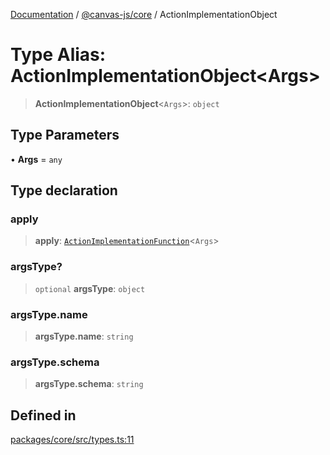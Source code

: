 [Documentation](../../../packages.md) / [@canvas-js/core](../index.md) / ActionImplementationObject

# Type Alias: ActionImplementationObject\<Args\>

> **ActionImplementationObject**\<`Args`\>: `object`

## Type Parameters

• **Args** = `any`

## Type declaration

### apply

> **apply**: [`ActionImplementationFunction`](ActionImplementationFunction.md)\<`Args`\>

### argsType?

> `optional` **argsType**: `object`

### argsType.name

> **argsType.name**: `string`

### argsType.schema

> **argsType.schema**: `string`

## Defined in

[packages/core/src/types.ts:11](https://github.com/canvasxyz/canvas/blob/62d177fb446565afa753f83091e84331fbd47245/packages/core/src/types.ts#L11)
